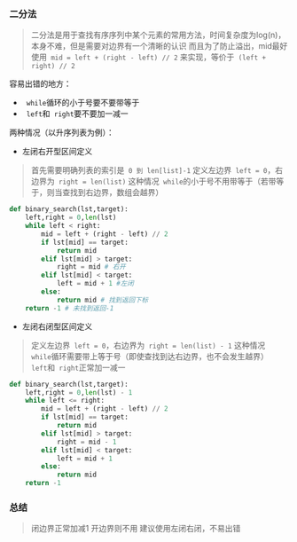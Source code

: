 ### 二分法
> 二分法是用于查找有序序列中某个元素的常用方法，时间复杂度为log(n)，本身不难，但是需要对边界有一个清晰的认识
> 而且为了防止溢出，mid最好使用` mid = left + (right - left) // 2` 来实现，等价于` (left + right) // 2`

容易出错的地方：
* ` while`循环的小于号要不要带等于
* ` left`和` right`要不要加一减一

两种情况（以升序列表为例）：

* 左闭右开型区间定义
> 首先需要明确列表的索引是` 0 到 len[list]-1`
> 定义左边界` left = 0`，右边界为` right = len(list)`
> 这种情况` while`的小于号不用带等于（若带等于，则当查找到右边界，数组会越界）
```python
def binary_search(lst,target):
    left,right = 0,len(lst)
    while left < right:
        mid = left + (right - left) // 2
        if lst[mid] == target:
            return mid
        elif lst[mid] > target:
            right = mid # 右开
        elif lst[mid] < target:
            left = mid + 1 #左闭
        else:
            return mid # 找到返回下标
    return -1 # 未找到返回-1
```

* 左闭右闭型区间定义
> 定义左边界` left = 0`，右边界为` right = len(list) - 1`
> 这种情况` while`循环需要带上等于号（即使查找到达右边界，也不会发生越界）
> ` left`和` right`正常加一减一
```python
def binary_search(lst,target):
    left,right = 0,len(lst) - 1
    while left <= right:
        mid = left + (right - left) // 2
        if lst[mid] == target:
            return mid
        elif lst[mid] > target:
            right = mid - 1
        elif lst[mid] < target:
            left = mid + 1 
        else:
            return mid
    return -1 
```




### 总结
> 闭边界正常加减1
> 开边界则不用
> 建议使用左闭右闭，不易出错
